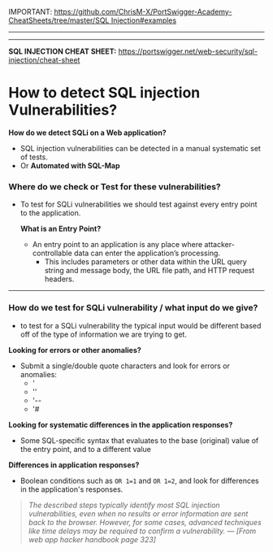 IMPORTANT: [https://github.com/ChrisM-X/PortSwigger-Academy-CheatSheets/tree/master/SQL Injection#examples](https://github.com/ChrisM-X/PortSwigger-Academy-CheatSheets/tree/master/SQL%20Injection#examples)

---

---

**SQL INJECTION CHEAT SHEET:** https://portswigger.net/web-security/sql-injection/cheat-sheet

# How to detect SQL injection Vulnerabilities?

**How do we detect SQLi on a Web application?** 

- SQL injection vulnerabilities can  be detected in a manual systematic set of tests.
- Or **Automated with SQL-Map**

### **Where do we check or Test for these vulnerabilities?**

- To test for SQLi vulnerabilities we should test against every entry point to the application.
    
    
    **What is an Entry Point?** 
    
    - An entry point to an application is any place where attacker-controllable data can enter the application’s processing.
        - This includes parameters or other data within the URL query string and message body, the URL file path, and HTTP request headers.

---

### **How do we test for SQLi vulnerability / what input do we give?**

- to test for a SQLi vulnerability the typical input would be different based off of the type of information we are trying to get.

**Looking for errors or other anomalies?** 

- Submit a single/double quote characters and look for errors or anomalies:
    - '
    - ''
    - '--
    - '#

**Looking for systematic differences in the application responses?** 

- Some SQL-specific syntax that evaluates to the base (original) value of the entry point, and to a different value

**Differences in application responses?** 

- Boolean conditions such as `OR 1=1` and `OR 1=2`, and look for differences in the application's responses.

> *The described steps typically identify most SQL injection vulnerabilities, even when no results or error information are sent back to the browser. However, for some cases, advanced techniques like time delays may be required to confirm a vulnerability. — [From web app hacker handbook page 323]*
>

